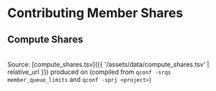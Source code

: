 # Contributing Member Shares

## Compute Shares

<script src="https://d3js.org/d3.v3.min.js"><!-- ~150 kB --></script>
<script src="https://cdn.datatables.net/1.10.16/js/jquery.dataTables.min.js"><!-- ~80 kB --></script>
<script src="https://cdn.datatables.net/1.10.16/js/dataTables.bootstrap.min.js"><!-- 2 kB --></script>

<table id="hosttable">
</table>

<script type="text/javascript" charset="utf-8">
d3.text("{{ '/assets/data/compute_shares.tsv' | relative_url }}", "text/csv", function(host_table) {
  // extract date from header comments
  var timestamp = host_table.match(/^[#] Created on: [^\r\n]*[\r\n]+/mg, '')[0];
  timestamp = timestamp.replace(/^[#] Created on: /g, '');
  timestamp = timestamp.replace(/ [^ ]+/g, ''); // keep only the date
  timestamp = timestamp.trim();
  d3.select("#compute-shares-timestamp").text(timestamp);
  
  // drop header comments
  host_table = host_table.replace(/^[#][^\r\n]*[\r\n]+/mg, '');
  host_table = d3.tsv.parse(host_table);

  var table = d3.select("#hosttable");
  var thead, tbody, tfoot, tr, td, td_status;
  var value, value2;
  var funits = 0, slots = 0, project = "";
  
  /* For each row */
  var nodes = 0;
  host_table.forEach(function(row0) {
    /* Ignore column on /tmp size, iff it exists */
    var row = [row0["funits"], row0["queue_slots"], row0["project"]];

    if (nodes == 0) {
      tr = table.append("thead").append("tr");
      tr.append("th").text("Functional Shares");
      tr.append("th").text("Slots (member.q)");
      tr.append("th").text("Group");
      tbody = table.append("tbody");
    }
    
    tr = tbody.append("tr");
    for (key in row) td = tr.append("td").text(row[key]);
      
    nodes += 1;
  });
  
  $(document).ready(function() {
    $('#hosttable').DataTable({
      "pageLength": 50,
      "order": [[ 0, "desc" ]]
    });
  });
});
</script>

Source: [compute_shares.tsv]({{ '/assets/data/compute_shares.tsv' | relative_url }}) produced on <span id="compute-shares-timestamp"></span> (compiled from `qconf -srqs member_queue_limits` and `qconf -sprj <project>`)


<style>
table {
  margin-top: 2ex;
  margin-bottom: 2ex;
}
tfoot {
  border-top: 2px solid #000;
  font-weight: bold;
}
ttr:last-child { border-top: 2px solid #000; }
</style>
